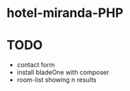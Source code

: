 # hotel-miranda-PHP

# TODO
- contact form
- install bladeOne with composer
- room-list showing n results